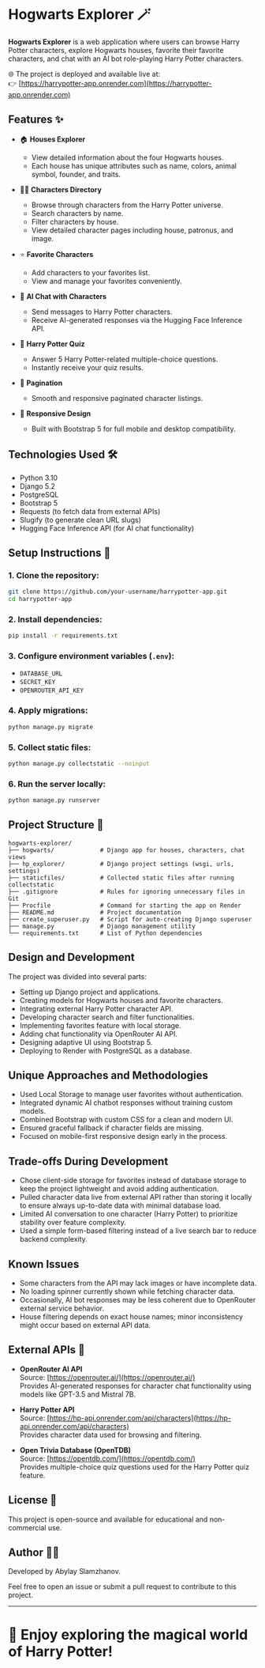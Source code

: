 # Hogwarts Explorer 🪄

**Hogwarts Explorer** is a web application where users can browse Harry Potter characters, explore Hogwarts houses, favorite their favorite characters, and chat with an AI bot role-playing Harry Potter characters.

🌐 The project is deployed and available live at:  
👉 [https://harrypotter-app.onrender.com](https://harrypotter-app.onrender.com)
## Features ✨

- 🏠 **Houses Explorer**
  - View detailed information about the four Hogwarts houses.
  - Each house has unique attributes such as name, colors, animal symbol, founder, and traits.

- 🧙‍♂️ **Characters Directory**
  - Browse through characters from the Harry Potter universe.
  - Search characters by name.
  - Filter characters by house.
  - View detailed character pages including house, patronus, and image.

- ⭐ **Favorite Characters**
  - Add characters to your favorites list.
  - View and manage your favorites conveniently.

- 💬 **AI Chat with Characters**
  - Send messages to Harry Potter characters.
  - Receive AI-generated responses via the Hugging Face Inference API.

- 🧠 **Harry Potter Quiz**
  - Answer 5 Harry Potter-related multiple-choice questions.
  - Instantly receive your quiz results.

- 🔎 **Pagination**
  - Smooth and responsive paginated character listings.

- 🎨 **Responsive Design**
  - Built with Bootstrap 5 for full mobile and desktop compatibility.

## Technologies Used 🛠️

- Python 3.10
- Django 5.2
- PostgreSQL
- Bootstrap 5
- Requests (to fetch data from external APIs)
- Slugify (to generate clean URL slugs)
- Hugging Face Inference API (for AI chat functionality)

## Setup Instructions 🧩

### 1. Clone the repository:

```bash
git clone https://github.com/your-username/harrypotter-app.git
cd harrypotter-app
```

### 2. Install dependencies:

```bash
pip install -r requirements.txt
```

### 3. Configure environment variables (`.env`):
- `DATABASE_URL`
- `SECRET_KEY`
- `OPENROUTER_API_KEY`

### 4. Apply migrations:

```bash
python manage.py migrate
```

### 5. Collect static files:

```bash
python manage.py collectstatic --noinput
```

### 6. Run the server locally:

```bash
python manage.py runserver
```

## Project Structure 📂

```plaintext
hogwarts-explorer/
├── hogwarts/             # Django app for houses, characters, chat views
├── hp_explorer/          # Django project settings (wsgi, urls, settings)
├── staticfiles/          # Collected static files after running collectstatic
├── .gitignore            # Rules for ignoring unnecessary files in Git
├── Procfile              # Command for starting the app on Render
├── README.md             # Project documentation
├── create_superuser.py   # Script for auto-creating Django superuser
├── manage.py             # Django management utility
└── requirements.txt      # List of Python dependencies
```
## Design and Development

The project was divided into several parts:
- Setting up Django project and applications.
- Creating models for Hogwarts houses and favorite characters.
- Integrating external Harry Potter character API.
- Developing character search and filter functionalities.
- Implementing favorites feature with local storage.
- Adding chat functionality via OpenRouter AI API.
- Designing adaptive UI using Bootstrap 5.
- Deploying to Render with PostgreSQL as a database.

## Unique Approaches and Methodologies

- Used Local Storage to manage user favorites without authentication.
- Integrated dynamic AI chatbot responses without training custom models.
- Combined Bootstrap with custom CSS for a clean and modern UI.
- Ensured graceful fallback if character fields are missing.
- Focused on mobile-first responsive design early in the process.

## Trade-offs During Development

- Chose client-side storage for favorites instead of database storage to keep the project lightweight and avoid adding authentication.
- Pulled character data live from external API rather than storing it locally to ensure always up-to-date data with minimal database load.
- Limited AI conversation to one character (Harry Potter) to prioritize stability over feature complexity.
- Used a simple form-based filtering instead of a live search bar to reduce backend complexity.

## Known Issues

- Some characters from the API may lack images or have incomplete data.
- No loading spinner currently shown while fetching character data.
- Occasionally, AI bot responses may be less coherent due to OpenRouter external service behavior.
- House filtering depends on exact house names; minor inconsistency might occur based on external API data.

## External APIs 📡

- **OpenRouter AI API**  
  Source: [https://openrouter.ai/](https://openrouter.ai/)  
  Provides AI-generated responses for character chat functionality using models like GPT-3.5 and Mistral 7B.

- **Harry Potter API**  
  Source: [https://hp-api.onrender.com/api/characters](https://hp-api.onrender.com/api/characters)  
  Provides character data used for browsing and filtering.

- **Open Trivia Database (OpenTDB)**  
  Source: [https://opentdb.com/](https://opentdb.com/)  
  Provides multiple-choice quiz questions used for the Harry Potter quiz feature.

## License 📄

This project is open-source and available for educational and non-commercial use.

## Author 👨‍💻

Developed by Abylay Slamzhanov.

Feel free to open an issue or submit a pull request to contribute to this project.

---

# 🎉 Enjoy exploring the magical world of Harry Potter!






